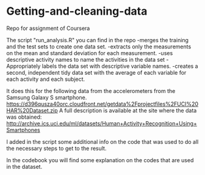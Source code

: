# Getting-and-cleaning-data
Repo for assignment of Coursera

The script "run_analysis.R" you can find in the repo 
   -merges the training and the test sets to create one data set.
   -extracts only the measurements on the mean and standard deviation for each measurement.
   -uses descriptive activity names to name the activities in the data set
   -Appropriately labels the data set with descriptive variable names.
   -creates a second, independent tidy data set with the average of each variable for each activity and each subject.

It does this for the following data from the accelerometers from the Samsung Galaxy S smartphone. 
https://d396qusza40orc.cloudfront.net/getdata%2Fprojectfiles%2FUCI%20HAR%20Dataset.zip
A full description is available at the site where the data was obtained:
http://archive.ics.uci.edu/ml/datasets/Human+Activity+Recognition+Using+Smartphones

I added in the script some additional info on the code that was used to do all the necessary steps to get to the result.

In the codebook you will find some explanation on the codes that are used in the dataset.
